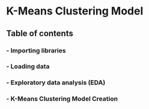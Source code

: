 # K-Means Clustering Model
## **Table of contents**
### - Importing libraries
### - Loading data
### - Exploratory data analysis (EDA)
### - K-Means Clustering Model Creation 
 
